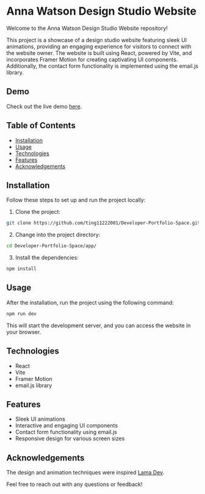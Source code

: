 # Anna Watson Design Studio Website

Welcome to the Anna Watson Design Studio Website repository!

This project is a showcase of a design studio website featuring sleek UI animations, providing an engaging experience for visitors to connect with the website owner. The website is built using React, powered by Vite, and incorporates Framer Motion for creating captivating UI components. Additionally, the contact form functionality is implemented using the email.js library.

## Demo

Check out the live demo [here](https://developer-portfolio-space.vercel.app/).

## Table of Contents

- [Installation](#installation)
- [Usage](#usage)
- [Technologies](#technologies)
- [Features](#features)
- [Acknowledgements](#acknowledgements)

## Installation

Follow these steps to set up and run the project locally:

1. Clone the project:

```bash
git clone https://github.com/ting11222001/Developer-Portfolio-Space.git
```

2. Change into the project directory:

```bash
cd Developer-Portfolio-Space/app/
```

3. Install the dependencies:

```bash
npm install
```

## Usage

After the installation, run the project using the following command:

```bash
npm run dev
```

This will start the development server, and you can access the website in your browser.

## Technologies

- React
- Vite
- Framer Motion
- email.js library

## Features

- Sleek UI animations
- Interactive and engaging UI components
- Contact form functionality using email.js
- Responsive design for various screen sizes

## Acknowledgements

The design and animation techniques were inspired [Lama Dev](https://github.com/safak/animated-portfolio).

Feel free to reach out with any questions or feedback!